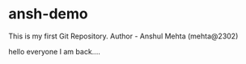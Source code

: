 # ansh-demo
This is my first Git Repository.
Author - Anshul Mehta (mehta@2302)

hello everyone I am back....
